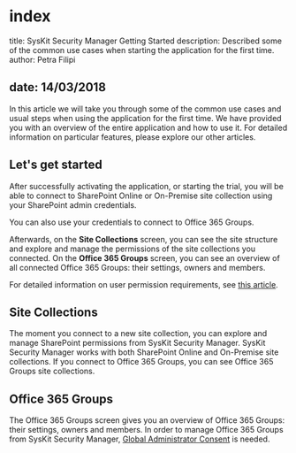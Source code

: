 # index

title: SysKit Security Manager Getting Started description: Described some of the common use cases when starting the application for the first time. author: Petra Filipi

## date: 14/03/2018

In this article we will take you through some of the common use cases and usual steps when using the application for the first time. We have provided you with an overview of the entire application and how to use it. For detailed information on particular features, please explore our other articles.

## Let's get started

After successfully activating the application, or starting the trial, you will be able to connect to SharePoint Online or On-Premise site collection using your SharePoint admin credentials.

You can also use your credentials to connect to Office 365 Groups.

Afterwards, on the **Site Collections** screen, you can see the site structure and explore and manage the permissions of the site collections you connected. On the **Office 365 Groups** screen, you can see an overview of all connected Office 365 Groups: their settings, owners and members.

For detailed information on user permission requirements, see [this article](index.md#internal/requirements/user-permissions-requirements).

## Site Collections

The moment you connect to a new site collection, you can explore and manage SharePoint permissions from SysKit Security Manager. SysKit Security Manager works with both SharePoint Online and On-Premise site collections. If you connect to Office 365 Groups, you can see Office 365 Groups site collections.

## Office 365 Groups

The Office 365 Groups screen gives you an overview of Office 365 Groups: their settings, owners and members. In order to manage Office 365 Groups from SysKit Security Manager, [Global Administrator Consent](index.md#internal/requirements/global-admin-consent) is needed.

